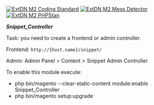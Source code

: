 [![ExtDN M2 Coding Standard](https://github.com/eugene-petrov/magento2-controller/actions/workflows/coding-standard.yml/badge.svg?branch=main&event=pull_request)](https://github.com/eugene-petrov/magento2-controller/actions/workflows/coding-standard.yml)
[![ExtDN M2 Mess Detector](https://github.com/eugene-petrov/magento2-controller/actions/workflows/mess-detector.yml/badge.svg?branch=main&event=pull_request)](https://github.com/eugene-petrov/magento2-controller/actions/workflows/mess-detector.yml)
[![ExtDN M2 PHPStan](https://github.com/eugene-petrov/magento2-controller/actions/workflows/phpstan.yml/badge.svg?branch=main&event=pull_request)](https://github.com/eugene-petrov/magento2-controller/actions/workflows/phpstan.yml)

***Snippet_Controller***

Task: you need to create a frontend or admin controller.

Frontend: `http://{host.name}/snippet/`

Admin: Admin Panel > Content > Snippet Admin Controller

To enable this module execute:
- php bin/magento --clear-static-content module:enable Snippet_Controller
- php bin/magento setup:upgrade
